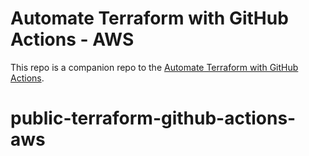 # Automate Terraform with GitHub Actions - AWS

This repo is a companion repo to the [Automate Terraform with GitHub Actions](https://learn.hashicorp.com/tutorials/terraform/github-actions?in=terraform/automation).
# public-terraform-github-actions-aws
